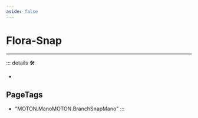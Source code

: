 ```yaml
---
aside: false
---
```

# Flora-Snap

---

<!-- =================================================== -->
<!-- =================================================== -->
<!-- =================================================== -->
<!-- =================================================== -->
<!-- =================================================== -->
::: details 🛠

-

<h2>PageTags</h2>

- "MOTON.ManoMOTON.BranchSnapMano"
:::
